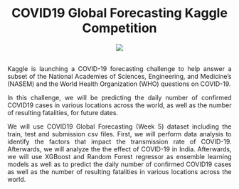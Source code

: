 
<div align="center">
  
# COVID19 Global Forecasting Kaggle Competition
</div>


<div align="center">
<img src="https://user-images.githubusercontent.com/69224996/95669634-cae45300-0b37-11eb-9999-a0b08268c127.png" >
</div>

<br />

<div align="justify">

Kaggle is launching a COVID-19 forecasting challenge to help answer a subset of the National Academies of Sciences, Engineering, and Medicine’s (NASEM) and the World Health Organization (WHO) questions on COVID-19.

In this challenge, we will be predicting the daily number of confirmed COVID19 cases in various locations across the world, as well as the number of resulting fatalities, for future dates. 

We will use COVID19 Global Forecasting (Week 5) dataset including the train, test and submission csv files. First, we will perform data analysis to identify the factors that impact the transmission rate of COVID-19. Afterwards, we will analyze the the effect of COVID-19 in India. Afterwards, we will use XGBoost and Random Forest regressor as ensemble learning models as well as to predict the daily number of confirmed COVID19 cases as well as the number of resulting fatalities in various locations across the world.


</div>




